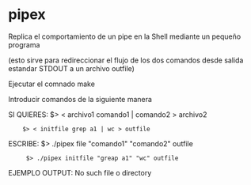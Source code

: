 # pipex


Replica el comportamiento de un pipe en la Shell mediante un pequeño programa

(esto sirve para redireccionar el flujo de los dos comandos desde salida estandar STDOUT a un archivo outfile)

Ejecutar el comnado make

Introducir comandos de la siguiente manera

SI QUIERES: $> < archivo1 comando1 | comando2 > archivo2

        $> < initfile grep a1 | wc > outfile
ESCRIBE: $> ./pipex file "comando1" "comando2" outfile

         $> ./pipex initfile "greap a1" "wc" outfile
         
EJEMPLO OUTPUT: No such file o directory
